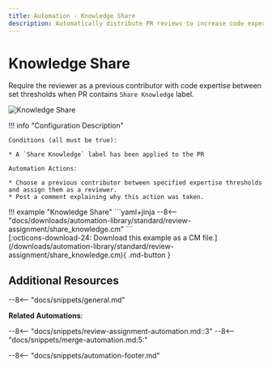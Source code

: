 ```yaml
---
title: Automation - Knowledge Share
description: Automatically distribute PR reviews to increase code expertise.
---
```

# Knowledge Share

<!-- --8<-- [start:example]-->
Require the reviewer as a previous contributor with code expertise between set thresholds when PR contains `Share Knowledge` label.

![Knowledge Share](/automations/standard/review-assignment/share-knowledge/share-knowledge.png)

!!! info "Configuration Description"
    
    Conditions (all must be true):

    * A `Share Knowledge` label has been applied to the PR

    Automation Actions:

    * Choose a previous contributor between specified expertise thresholds and assign them as a reviewer.
    * Post a comment explaining why this action was taken.

<div class="automationExample" markdown="1">
!!! example "Knowledge Share"
    ```yaml+jinja
    --8<-- "docs/downloads/automation-library/standard/review-assignment/share_knowledge.cm"
    ```
    <div class="result" markdown>
      <span>
      [:octicons-download-24: Download this example as a CM file.](/downloads/automation-library/standard/review-assignment/share_knowledge.cm){ .md-button }
      </span>
    </div>
</div>
<!-- --8<-- [end:example]-->

## Additional Resources

--8<-- "docs/snippets/general.md"

**Related Automations**:

--8<-- "docs/snippets/review-assignment-automation.md::3"
--8<-- "docs/snippets/merge-automation.md:5:"

--8<-- "docs/snippets/automation-footer.md"